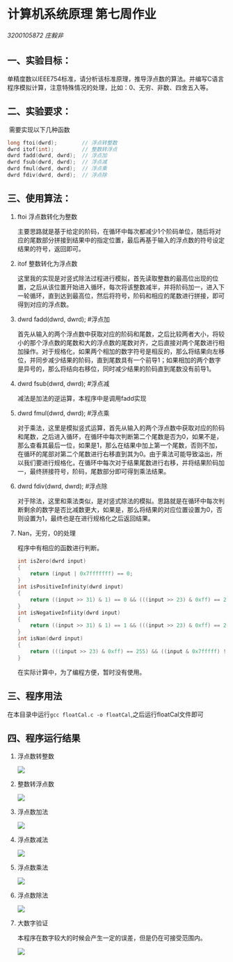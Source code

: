 # 计算机系统原理 第七周作业

###### 3200105872  庄毅非

## 一、实验目标：

​	单精度数以IEEE754标准，请分析该标准原理，推导浮点数的算法。并编写C语言程序模拟计算，注意特殊情况的处理，比如：0、无穷、非数、四舍五入等。 



## 二、实验要求：

​	需要实现以下几种函数

```c
long ftoi(dwrd); 		// 浮点转整数
dwrd itof(int); 		// 整数转浮点
dwrd fadd(dwrd, dwrd);  // 浮点加
dwrd fsub(dwrd, dwrd);  // 浮点减
dwrd fmul(dwrd, dwrd);  // 浮点乘
dwrd fdiv(dwrd, dwrd);  // 浮点除
```



## 三、使用算法：

 1. ftoi 浮点数转化为整数

    主要思路就是基于给定的阶码，在循环中每次都减少1个阶码单位，随后将对应的尾数部分拼接到结果中的指定位置，最后再基于输入的浮点数的符号设定结果的符号，返回即可。

 2. itof 整数转化为浮点数

    这里我的实现是对竖式除法过程进行模拟，首先读取整数的最高位出现的位置，之后从该位置开始进入循环，每次将该整数减半，并将阶码加一，进入下一轮循环，直到达到最高位，然后将符号，阶码和相应的尾数进行拼接，即可得到对应的浮点数。

 3. dwrd fadd(dwrd, dwrd); #浮点加

    首先从输入的两个浮点数中获取对应的阶码和尾数，之后比较两者大小，将较小的那个浮点数的尾数和大的浮点数的尾数对齐，之后直接对两个尾数进行相加操作。对于规格化，如果两个相加的数字符号是相反的，那么将结果向左移位，并同步减少结果的阶码，直到尾数具有一个前导1；如果相加的两个数字是异号的，那么将结向右移位，同时减少结果的阶码直到尾数没有前导1。

 4. dwrd fsub(dwrd, dwrd); #浮点减

    减法是加法的逆运算，本程序中是调用fadd实现

 5. dwrd fmul(dwrd, dwrd); #浮点乘

    对于乘法，这里是模拟竖式运算，首先从输入的两个浮点数中获取对应的阶码和尾数，之后进入循环，在循环中每次判断第二个尾数是否为0，如果不是，那么查看其最后一位，如果是1，那么在结果中加上第一个尾数，否则不加，在循环的尾部对第二个尾数进行右移直到其为0。由于乘法可能导致溢出，所以我们要进行规格化，在循环中每次对于结果尾数进行右移，并将结果阶码加一，最终拼接符号，阶码，尾数部分即可得到乘法结果。

 6. dwrd fdiv(dwrd, dwrd); #浮点除

    对于除法，这里和乘法类似，是对竖式除法的模拟。思路就是在循环中每次判断剩余的数字是否比减数更大，如果是，那么将结果的对应位置设置为0，否则设置为1，最终也是在进行规格化之后返回结果。

 7. Nan，无穷，0的处理

    程序中有相应的函数进行判断。

    ```c
    int isZero(dwrd input)
    {
        return (input | 0x7fffffff) == 0;
    }
    int isPositiveInfinity(dwrd input)
    {
        return ((input >> 31) & 1) == 0 && (((input >> 23) & 0xff) == 255) && ((input & 0x7fffff) == 0);
    }
    int isNegativeInfiity(dwrd input)
    {
        return ((input >> 31) & 1) == 1 && (((input >> 23) & 0xff) == 255) && ((input & 0x7fffff) == 0);
    }
    int isNan(dwrd input)
    {
        return (((input >> 23) & 0xff) == 255) && ((input & 0x7fffff) != 0);
    }
    ```

    在实际计算中，为了编程方便，暂时没有使用。

## 三、程序用法

​	在本目录中运行`gcc floatCal.c -o floatCal`,之后运行floatCal文件即可



## 四、程序运行结果

1. 浮点数转整数

   ![](./1.png)

2. 整数转浮点数

   ![](./2.png)

3. 浮点数加法

   ![](./3.png)

4. 浮点数减法

   ![](./4.png)

5. 浮点数乘法

   ![](./5.png)

6. 浮点数除法

   ![](./6.png)

7. 大数字验证

   本程序在数字较大的时候会产生一定的误差，但是仍在可接受范围内。

   ![](./7.png)









